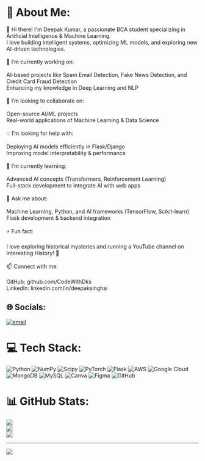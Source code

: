 # 💫 About Me:
👋 Hi there! I'm Deepak Kumar, a passionate BCA student specializing in Artificial Intelligence & Machine Learning. <br>I love building intelligent systems, optimizing ML models, and exploring new AI-driven technologies.<br><br>🔭 I’m currently working on:<br><br>AI-based projects like Spam Email Detection, Fake News Detection, and Credit Card Fraud Detection<br>Enhancing my knowledge in Deep Learning and NLP<br><br>🤝 I’m looking to collaborate on:<br><br>Open-source AI/ML projects<br>Real-world applications of Machine Learning & Data Science<br><br>💡 I’m looking for help with:<br><br>Deploying AI models efficiently in Flask/Django<br>Improving model interpretability & performance<br><br>🌱 I’m currently learning:<br><br>Advanced AI concepts (Transformers, Reinforcement Learning)<br>Full-stack development to integrate AI with web apps<br><br>💬 Ask me about:<br><br>Machine Learning, Python, and AI frameworks (TensorFlow, Scikit-learn)<br>Flask development & backend integration<br><br>⚡ Fun fact:<br><br>I love exploring historical mysteries and running a YouTube channel on Interesting History! 🎥<br><br>📫 Connect with me:<br><br>GitHub: github.com/CodeWithDks<br>LinkedIn: linkedin.com/in/deepaksinghai

## 🌐 Socials:
[![email](https://img.shields.io/badge/Email-D14836?logo=gmail&logoColor=white)](mailto:deepakniu09@gmail.com) 

# 💻 Tech Stack:
![Python](https://img.shields.io/badge/python-3670A0?style=for-the-badge&logo=python&logoColor=ffdd54) ![NumPy](https://img.shields.io/badge/numpy-%23013243.svg?style=for-the-badge&logo=numpy&logoColor=white) ![Scipy](https://img.shields.io/badge/SciPy-%230C55A5.svg?style=for-the-badge&logo=scipy&logoColor=%white) ![PyTorch](https://img.shields.io/badge/PyTorch-%23EE4C2C.svg?style=for-the-badge&logo=PyTorch&logoColor=white) ![Flask](https://img.shields.io/badge/flask-%23000.svg?style=for-the-badge&logo=flask&logoColor=white) ![AWS](https://img.shields.io/badge/AWS-%23FF9900.svg?style=for-the-badge&logo=amazon-aws&logoColor=white) ![Google Cloud](https://img.shields.io/badge/GoogleCloud-%234285F4.svg?style=for-the-badge&logo=google-cloud&logoColor=white) ![MongoDB](https://img.shields.io/badge/MongoDB-%234ea94b.svg?style=for-the-badge&logo=mongodb&logoColor=white) ![MySQL](https://img.shields.io/badge/mysql-4479A1.svg?style=for-the-badge&logo=mysql&logoColor=white) ![Canva](https://img.shields.io/badge/Canva-%2300C4CC.svg?style=for-the-badge&logo=Canva&logoColor=white) ![Figma](https://img.shields.io/badge/figma-%23F24E1E.svg?style=for-the-badge&logo=figma&logoColor=white) ![GitHub](https://img.shields.io/badge/github-%23121011.svg?style=for-the-badge&logo=github&logoColor=white)
# 📊 GitHub Stats:
![](https://github-readme-stats.vercel.app/api?username=CodeWithDks&theme=dark&hide_border=false&include_all_commits=false&count_private=false)<br/>
![](https://github-readme-streak-stats.herokuapp.com/?user=CodeWithDks&theme=dark&hide_border=false)<br/>
![](https://github-readme-stats.vercel.app/api/top-langs/?username=CodeWithDks&theme=dark&hide_border=false&include_all_commits=false&count_private=false&layout=compact)

---
[![](https://visitcount.itsvg.in/api?id=CodeWithDks&icon=2&color=1)](https://visitcount.itsvg.in)

<!-- Proudly created with GPRM ( https://gprm.itsvg.in ) -->
